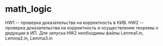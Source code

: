 # math_logic
HW1 -- проверка доказательства на корректность в КИВ. HW2 -- проверка доказательства на корректность и осуществление теоремы о дедукции в ИП. Для запуска HW2 необходимы файлы Lemma1.in, Lemma2.in, Lemma3.in
